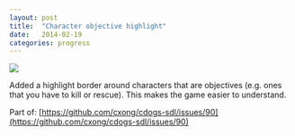 ```yaml
---
layout: post
title:  "Character objective highlight"
date:   2014-02-19
categories: progress
---
```

![](https://raw.githubusercontent.com/cxong/cdogs-sdl/gh-pages/_posts/char_highlights.gif)

Added a highlight border around characters that are objectives (e.g. ones that you have to kill or rescue). This makes the game easier to understand.

Part of: [https://github.com/cxong/cdogs-sdl/issues/90](https://github.com/cxong/cdogs-sdl/issues/90)